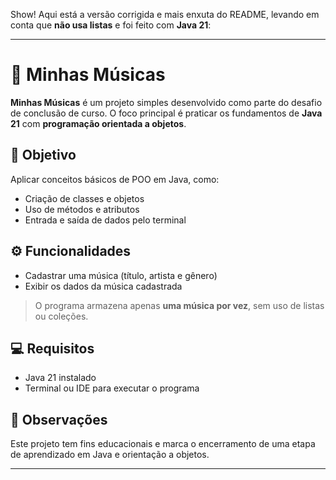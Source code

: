 Show! Aqui está a versão corrigida e mais enxuta do README, levando em conta que **não usa listas** e foi feito com **Java 21**:

---

# 🎵 Minhas Músicas

**Minhas Músicas** é um projeto simples desenvolvido como parte do desafio de conclusão de curso. O foco principal é praticar os fundamentos de **Java 21** com **programação orientada a objetos**.

## 🎯 Objetivo

Aplicar conceitos básicos de POO em Java, como:

- Criação de classes e objetos  
- Uso de métodos e atributos  
- Entrada e saída de dados pelo terminal

## ⚙️ Funcionalidades

- Cadastrar uma música (título, artista e gênero)  
- Exibir os dados da música cadastrada  

> O programa armazena apenas **uma música por vez**, sem uso de listas ou coleções.

## 💻 Requisitos

- Java 21 instalado  
- Terminal ou IDE para executar o programa

## 📘 Observações

Este projeto tem fins educacionais e marca o encerramento de uma etapa de aprendizado em Java e orientação a objetos.

---
